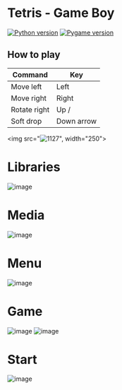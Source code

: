 Tetris - Game Boy
============
[![Python version](https://img.shields.io/badge/python-3.10.2-blue.svg)](https://www.python.org)
[![Pygame version](https://img.shields.io/badge/pygame-2.1.2-red.svg)](http://pygame.org)

## How to play
| Command      | Key           |
|--------------|---------------|
| Move left    | Left          |
| Move right   | Right         |
| Rotate right | Up /          |
| Soft drop    | Down arrow    |

<img src="![1127](https://user-images.githubusercontent.com/95238615/204192778-141f5a5b-ca99-4346-8269-b4d960ef96eb.gif)", width="250">





# Libraries
![image](https://user-images.githubusercontent.com/95238615/204167337-d2852ff1-2e2c-4e54-8891-748cf7af2d9f.png)

# Media
![image](https://user-images.githubusercontent.com/95238615/204173738-aab787a8-953e-4055-b994-3a3ca2bcb482.png)


# Menu
![image](https://user-images.githubusercontent.com/95238615/204173513-fca9aea3-1d2a-4215-9392-8e71c08ab76e.png)

# Game
![image](https://user-images.githubusercontent.com/95238615/204189924-f054a031-56b8-439c-a86f-cdc03f958197.png)
![image](https://user-images.githubusercontent.com/95238615/204190545-33e84712-66d7-4ff5-95c0-5af58c2f9481.png)

# Start
![image](https://user-images.githubusercontent.com/95238615/204190620-71512251-4ef4-4def-8356-c7bb2afdd7c1.png)
